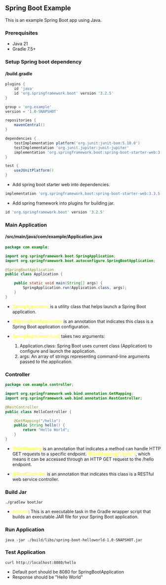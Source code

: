## Spring Boot Example

This is an example Spring Boot app using Java.

### Prerequisites
* Java 21
* Gradle 7.5+

### Setup Spring boot dependency

#### /build.gradle
```groovy
plugins {
    id 'java'
    id 'org.springframework.boot' version '3.2.5'
}

group = 'org.example'
version = '1.0-SNAPSHOT'

repositories {
    mavenCentral()
}

dependencies {
    testImplementation platform('org.junit:junit-bom:5.10.0')
    testImplementation 'org.junit.jupiter:junit-jupiter'
    implementation 'org.springframework.boot:spring-boot-starter-web:3.3.5'
}

test {
    useJUnitPlatform()
}
```

* Add spring boot starter web into dependencies.
```groovy
implementation 'org.springframework.boot:spring-boot-starter-web:3.3.5'
```

* Add spring framework into plugins for building jar.
```groovy
id 'org.springframework.boot' version '3.2.5'
```

### Main Application
#### /src/main/java/com/example/Application.java
```java
package com.example;

import org.springframework.boot.SpringApplication;
import org.springframework.boot.autoconfigure.SpringBootApplication;

@SpringBootApplication
public class Application {

    public static void main(String[] args) {
        SpringApplication.run(Application.class, args);
    }
}
```

* <span style="color: yellow">SpringApplication</span> is a utility class that helps launch a Spring Boot application.
* <span style="color: yellow">@SpringBootApplication</span> is an annotation that indicates this class is a Spring Boot application configuration.

* <span style="color: yellow">SpringApplication.run()</span> takes two arguments:
  1. Application.class: Spring Boot uses current class (Application) to configure and launch the application.
  2. args: An array of strings representing command-line arguments passed to the application.

### Controller
```java
package com.example.controller;

import org.springframework.web.bind.annotation.GetMapping;
import org.springframework.web.bind.annotation.RestController;

@RestController
public class HelloController {

    @GetMapping("/hello")
    public String hello() {
        return "Hello World";
    }
}

```
* <span style="color: yellow">@GetMapping</span> is an annotation that indicates a method can handle HTTP GET requests to a specific endpoint. <span style="color: yellow">@GetMapping("/hello")</span>, which means it can be accessed through an HTTP GET request to the /hello endpoint.

* <span style="color: yellow">@RestController</span> is an annotation that indicates this class is a RESTful web service controller.

### Build Jar

```shell
./gradlew bootJar
```
* <span style="color: yellow">bootJar</span>: This is an executable task in the Gradle wrapper script that builds an executable JAR file for your Spring Boot application.

### Run Application

```shell
java -jar ./build/libs/spring-boot-helloworld-1.0-SNAPSHOT.jar
```

### Test Application

```shell
curl http://localhost:8080/hello
```
* Default port should be 8080 for SpringBootApplication
* Response should be "Hello World"